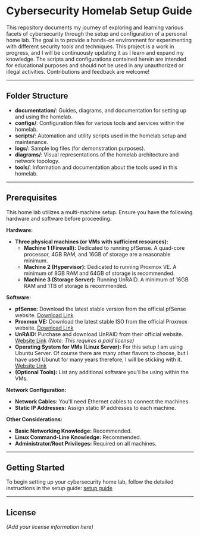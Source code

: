 # Cybersecurity Homelab Setup Guide

This repository documents my journey of exploring and learning various facets of cybersecurity through the setup and configuration of a personal home lab. The goal is to provide a hands-on environment for experimenting with different security tools and techniques. This project is a work in progress, and I will be continuously updating it as I learn and expand my knowledge. The scripts and configurations contained herein are intended for educational purposes and should not be used in any unauthorized or illegal activities. Contributions and feedback are welcome!

---

## Folder Structure

- **documentation/**: Guides, diagrams, and documentation for setting up and using the homelab.
- **configs/**: Configuration files for various tools and services within the homelab.
- **scripts/**: Automation and utility scripts used in the homelab setup and maintenance.
- **logs/**: Sample log files (for demonstration purposes).
- **diagrams/**: Visual representations of the homelab architecture and network topology.
- **tools/**: Information and documentation about the tools used in this homelab.

---

## Prerequisites

This home lab utilizes a multi-machine setup. Ensure you have the following hardware and software before proceeding.

**Hardware:**

* **Three physical machines (or VMs with sufficient resources):**
    * **Machine 1 (Firewall):** Dedicated to running pfSense.  A quad-core processor, 4GB RAM, and 16GB of storage are a reasonable minimum.
    * **Machine 2 (Hypervisor):** Dedicated to running Proxmox VE.  A minimum of 8GB RAM and 64GB of storage is recommended.
    * **Machine 3 (Storage Server):** Running UnRAID. A minimum of 16GB RAM and 1TB of storage is recommended.

**Software:**

* **pfSense:** Download the latest stable version from the official pfSense website. [Download Link](https://www.pfsense.org/download/)
* **Proxmox VE:** Download the latest stable ISO from the official Proxmox website. [Download Link](https://www.proxmox.com/en/downloads)
* **UnRAID:** Purchase and download UnRAID from their official website. [Website Link](https://unraid.net/) *(Note: This requires a paid license)*
* **Operating System for VMs (Linux Server):** For this setup I am using Ubuntu Server.  Of course there are many other flavors to choose, but I have used Ubunut for many years therefore, I will be sticking with it. [Website Link](https://ubuntu.com/download/server)
* **(Optional Tools):** List any additional software you'll be using within the VMs.

**Network Configuration:**

* **Network Cables:**  You'll need Ethernet cables to connect the machines.
* **Static IP Addresses:** Assign static IP addresses to each machine.

**Other Considerations:**

* **Basic Networking Knowledge:** Recommended.
* **Linux Command-Line Knowledge:** Recommended.
* **Administrator/Root Privileges:** Required on all machines.

---

## Getting Started

To begin setting up your cybersecurity home lab, follow the detailed instructions in the setup guide: [setup guide](documentation/setup-guide.md)

---

## License

*(Add your license information here)*
